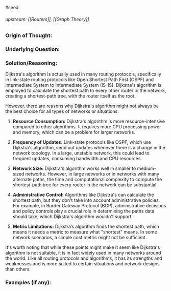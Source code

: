 #seed 
###### upstream: [[Routers]], [[Graph Theory]]

### Origin of Thought:


### Underlying Question: 


### Solution/Reasoning: 
Dijkstra's algorithm is actually used in many routing protocols, specifically in link-state routing protocols like Open Shortest Path First (OSPF) and Intermediate System to Intermediate System (IS-IS). Dijkstra's algorithm is employed to calculate the shortest path to every other router in the network, creating a shortest-path tree, with the router itself as the root.

However, there are reasons why Dijkstra's algorithm might not always be the best choice for all types of networks or situations:

1.  **Resource Consumption:** Dijkstra's algorithm is more resource-intensive compared to other algorithms. It requires more CPU processing power and memory, which can be a problem for larger networks.
    
2.  **Frequency of Updates:** Link-state protocols like OSPF, which use Dijkstra's algorithm, send out updates whenever there is a change in the network topology. In a large, unstable network, this could lead to frequent updates, consuming bandwidth and CPU resources.
    
3.  **Network Size:** Dijkstra's algorithm works well in smaller to medium-sized networks. However, in large networks or in networks with many alternate paths, the time and computational complexity to compute the shortest-path tree for every router in the network can be substantial.
    
4.  **Administrative Control:** Algorithms like Dijkstra's can calculate the shortest path, but they don't take into account administrative policies. For example, in Border Gateway Protocol (BGP), administrative decisions and policy controls play a crucial role in determining the paths data should take, which Dijkstra's algorithm wouldn't support.
    
5.  **Metric Limitations:** Dijkstra’s algorithm finds the shortest path, which means it needs a metric to measure what "shortest" means. In some network scenarios, a simple cost metric might not be sufficient.
    

It's worth noting that while these points might make it seem like Dijkstra's algorithm is not suitable, it is in fact widely used in many networks around the world. Like all routing protocols and algorithms, it has its strengths and weaknesses and is more suited to certain situations and network designs than others.

### Examples (if any): 

